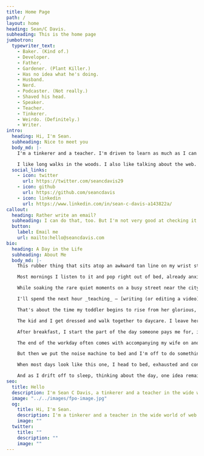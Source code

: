 ```yaml
---
title: Home Page
path: /
layout: home
heading: Sean/C Davis.
subheading: This is the home page
jumbotron:
  typewriter_text:
    - Baker. (Kind of.)
    - Developer.
    - Father.
    - Gardener. (Plant Killer.)
    - Has no idea what he's doing.
    - Husband.
    - Nerd.
    - Podcaster. (Not really.)
    - Shaved his head.
    - Speaker.
    - Teacher.
    - Tinkerer.
    - Weirdo. (Definitely.)
    - Writer.
intro:
  heading: Hi, I'm Sean.
  subheading: Nice to meet you
  body_md: |-
    I'm a tinkerer and a teacher. I'm driven to learn as much as I can as fast as I can, and then to pass those learnings onto those who may find them beneficial.

    I like long walks in the woods. I also like talking about the web. Meeting new people is fun, too! Maybe we should chat.
  social_links:
    - icon: twitter
      url: https://twitter.com/seancdavis29
    - icon: github
      url: https://github.com/seancdavis
    - icon: linkedin
      url: https://www.linkedin.com/in/sean-c-davis-a143822a/
callout:
  heading: Rather write an email?
  subheading: I can do that, too. But I'm not very good at checking it. Maybe you should make it rhyme.
  button:
    label: Email me
    url: mailto:hello@seancdavis.com
bio:
  heading: A Day in the Life
  subheading: About Me
  body_md: |-
    This rubber thing that sits atop an awkward tan line on my wrist starts buzzing at 5:00 AM every morning.

    Most mornings I listen to it and pop right out of bed, already anxious to get to the computer. But first, of course, there's weighing myself (to assure myself that I'm still 40 pounds less than I was two years ago), letting the dog out, and making a cup of decaf coffee (you know, to wake me up).

    While soaking the rare quiet moments on a busy street near the city, I head up to my office to do what I love — _tinker_ and _teach_.

    I'll spend the next hour _teaching_ — [writing (or editing a video) about some web development topic](https://cobwwweb.com/) I want to share with the world. The hour after that is when I _tinker_. I learn by creating something new, providing fodder for tomorrow's writing session.

    That's about the time my toddler begins to rise from her glorious, 12-hour slumber to fill the quiet space with some new sound I hadn't known before. I use that as my alarm clock — a cue to transition to the part of the day normal people are awake.

    The kid and I get dressed and walk together to daycare. I leave her with a hug and a hope that she'll enjoy this day more than I will, and set off for a long detour before I get home, popping on an audio book or calling a loved one while traversing the busy neighborhood streets.

    After breakfast, I start the part of the day someone pays me for, in which I act as Director of Technology for [Ample](https://www.helloample.com/). I'm likely to spend most of my day exploring how to build [Jamstack](https://cobwwweb.com/wtf-is-jamstack) websites with efficiency and excellence, driving my team to find that perfect balance between quality and speed. Either that or I have 8 straight hours of meetings.

    The end of the workday often comes with accompanying my wife on another stroll up the street, this time to get the girl from daycare. That's the best part of most days, because there's no agenda for the evenings. We just have to make sure we feed that screaming monster at some point. And I suppose she has to be bathed occasionally. But otherwise, that time is ours. Not to create. Not to teach. To have fun.

    But then we put the noise machine to bed and I'm off to do something else. Maybe it's a quiet night and I'll read a book. Or maybe I'll dig into another hobby, like playing music, baking bread, writing fiction, or growing plants from seed.

    When most days look like this one, I head to bed, exhausted and content, but never satisfied. Because tomorrow I get to wake up and do it all over again, hopefully better than today. So I take a moment to write a few words about the day, noting the wins I achieved, what I'm thankful for, and what I want to tomorrow to bring.

    And as I drift off to sleep, thinking about the day, one idea remains, more important than the rest. That in the midst of all the work I did throughout the day — everything that drained the energy from me — that I had a little fun along the way.
seo:
  title: Hello
  description: I'm Sean C Davis, a tinkerer and a teacher in the wide world of web development.
  image: "../../images/fpo-image.jpg"
  og:
    title: Hi, I'm Sean.
    description: I'm a tinkerer and a teacher in the wide world of web development. Come see what (weird) stuff is going on with me.
    image: ""
  twitter:
    title: ""
    description: ""
    image: ""
---
```

